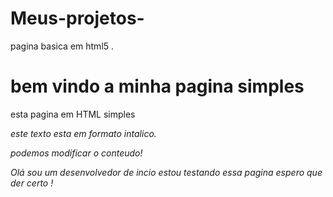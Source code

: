 # Meus-projetos-
pagina basica em html5 . 


<!doctype html>
<html>
<head>
<title>Uma pagina simples</title>
<head>
<body>
  <h1>bem vindo a minha pagina simples</h1>
  <p>esta pagina em HTML simples</p>
  <p><i>este texto esta em formato intalico<i>.<p>
    <p>podemos modificar o conteudo!</p>
    <p>Olá sou um desenvolvedor de incio estou testando essa pagina espero que der certo !</p>
</body>
<html>


